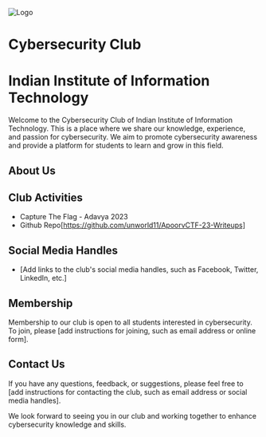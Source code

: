 ![Logo](http://csyclub.iiitkottayam.ac.in/assets/img/CSC_Logo_trans.png)
# Cybersecurity Club 
# Indian Institute of Information Technology

Welcome to the Cybersecurity Club of Indian Institute of Information Technology. This is a place where we share our knowledge, experience, and passion for cybersecurity. We aim to promote cybersecurity awareness and provide a platform for students to learn and grow in this field.

## About Us



## Club Activities

- Capture The Flag - Adavya 2023
- Github Repo[https://github.com/unworld11/ApoorvCTF-23-Writeups]

## Social Media Handles

- [Add links to the club's social media handles, such as Facebook, Twitter, LinkedIn, etc.]

## Membership

Membership to our club is open to all students interested in cybersecurity. To join, please [add instructions for joining, such as email address or online form].

## Contact Us

If you have any questions, feedback, or suggestions, please feel free to [add instructions for contacting the club, such as email address or social media handles].

We look forward to seeing you in our club and working together to enhance cybersecurity knowledge and skills.
